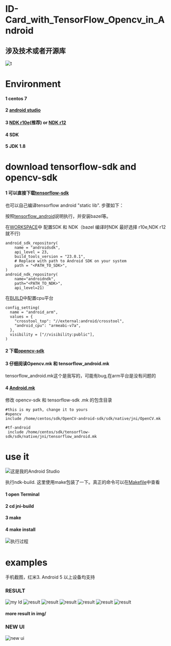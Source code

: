 ID-Card_with_TensorFlow_Opencv_in_Android
==============================
## 涉及技术或者开源库
![t](./img/t.png)

# Environment
#### 1 centos 7
#### 2 [android studio](http://pan.baidu.com/s/1o8yB1wu)
#### 3 [NDK r10e](http://pan.baidu.com/s/1pLlImtt)(推荐) or [NDK r12](http://pan.baidu.com/s/1eSr0kLW)
#### 4 SDK
#### 5 JDK 1.8


# download tensorflow-sdk and opencv-sdk
#### 1 可以直接下载[tensorflow-sdk](http://pan.baidu.com/s/1jHQTDkE) 
也可以自己编译tensorflow android "static lib". 步骤如下：

按照[tensorflow_android](https://github.com/tensorflow/tensorflow/blob/master/tensorflow/examples/android/README.md)说明执行，并安装bazel等。

在[WORKSPACE](https://github.com/tensorflow/tensorflow/blob/master/WORKSPACE)中 配置SDK 和 NDK（bazel 编译时NDK 最好选择 r10e,NDK r12 就不行)
```
android_sdk_repository(
    name = "androidsdk",
    api_level = 23,
    build_tools_version = "23.0.1",
    # Replace with path to Android SDK on your system
    path = "<PATH_TO_SDK>",
)
android_ndk_repository(
    name="androidndk",
    path="<PATH_TO_NDK>",
    api_level=21)
```

在[BUILD](https://github.com/tensorflow/tensorflow/blob/master/tensorflow/BUILD)中配置cpu平台

```
config_setting(
  name = "android_arm",
  values = {
    "crosstool_top": "//external:android/crosstool",
    "android_cpu": "armeabi-v7a",
  },
  visibility = ["//visibility:public"],
)
```


#### 2 下载[opencv-sdk](http://sourceforge.net/projects/opencvlibrary/files/opencv-android/3.1.0/OpenCV-3.1.0-android-sdk.zip/download)

#### 3 仔细阅读Opencv.mk 和 tensorflow_android.mk
tensorflow_android.mk这个是我写的，可能有bug,在arm平台是没有问题的

#### 4 [Android.mk](./jni-build/jni/Android.mk)
修改 opencv-sdk 和 tensorflow-sdk .mk 的包含目录
```
#this is my path, change it to yours
#opencv
include /home/centos/sdk/OpenCV-android-sdk/sdk/native/jni/OpenCV.mk

#tf-android
 include /home/centos/sdk/tensorflow-sdk/sdk/native/jni/tensorflow_android.mk
```

# use it
![这是我的Android Studio](./img/as.png)

执行ndk-build. 这里使用make包装了一下。真正的命令可以在[Makefile](./jni-build/Makefile)中查看
#### 1 open Terminal
#### 2 cd jni-build
#### 3 make
#### 4 make install

![执行过程](./img/command.png)

# examples
手机截图，红米3. Android 5 以上设备均支持
### RESULT
![my Id](./img/1000000.png)
![result](./img/1000001.png)
![result](./img/1000002.png)
![result](./img/1000003.png)
![result](./img/1000004.png)
![result](./img/1000005.png)
![result](./img/1000006.png)

#### more result in img/
### NEW UI
![new ui](./img/newUI.png)

